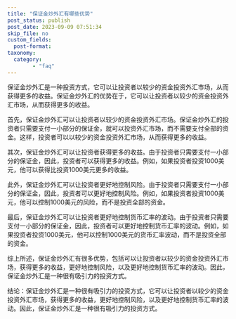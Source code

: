 ```yaml
---
title: "保证金炒外汇有哪些优势"
post_status: publish
post_date: 2023-09-09 07:51:34
skip_file: no
custom_fields: 
  post-format: 
taxonomy:
  category:
        - "faq"
---
```


保证金炒外汇是一种投资方式，它可以让投资者以较少的资金投资外汇市场，从而获得更多的收益。保证金炒外汇的优势在于，它可以让投资者以较少的资金投资外汇市场，从而获得更多的收益。

首先，保证金炒外汇可以让投资者以较少的资金投资外汇市场。保证金炒外汇的投资者只需要支付一小部分的保证金，就可以投资外汇市场，而不需要支付全部的资金。这样，投资者可以以较少的资金投资外汇市场，从而获得更多的收益。

其次，保证金炒外汇可以让投资者获得更多的收益。由于投资者只需要支付一小部分的保证金，因此，投资者可以获得更多的收益。例如，如果投资者投资1000美元，他可以获得比投资1000美元更多的收益。

此外，保证金炒外汇可以让投资者更好地控制风险。由于投资者只需要支付一小部分的保证金，因此，投资者可以更好地控制风险。例如，如果投资者投资1000美元，他可以控制1000美元的风险，而不是投资全部的资金。

最后，保证金炒外汇可以让投资者更好地控制货币汇率的波动。由于投资者只需要支付一小部分的保证金，因此，投资者可以更好地控制货币汇率的波动。例如，如果投资者投资1000美元，他可以控制1000美元的货币汇率波动，而不是投资全部的资金。

综上所述，保证金炒外汇有很多优势，包括可以让投资者以较少的资金投资外汇市场，获得更多的收益，更好地控制风险，以及更好地控制货币汇率的波动。因此，保证金炒外汇是一种很有吸引力的投资方式。

结论：保证金炒外汇是一种很有吸引力的投资方式，它可以让投资者以较少的资金投资外汇市场，获得更多的收益，更好地控制风险，以及更好地控制货币汇率的波动。因此，保证金炒外汇是一种很有吸引力的投资方式。
